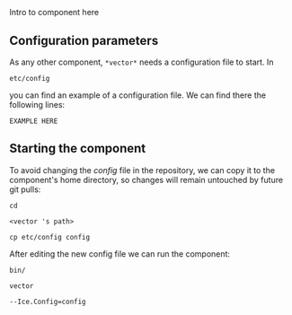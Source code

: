 ```
```
#
``` vector
```
Intro to component here


## Configuration parameters
As any other component,
``` *vector* ```
needs a configuration file to start. In

    etc/config

you can find an example of a configuration file. We can find there the following lines:

    EXAMPLE HERE

    
## Starting the component
To avoid changing the *config* file in the repository, we can copy it to the component's home directory, so changes will remain untouched by future git pulls:

    cd

``` <vector 's path> ```

    cp etc/config config
    
After editing the new config file we can run the component:

    bin/

```vector ```

    --Ice.Config=config
